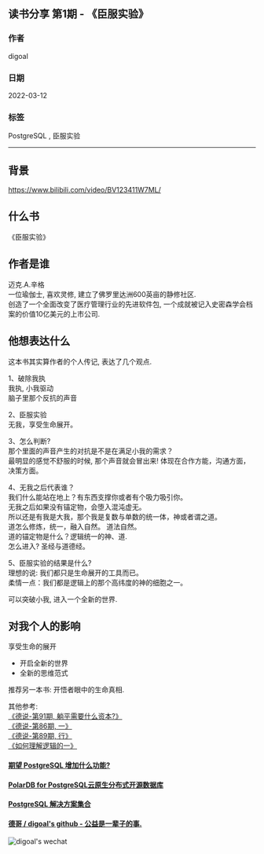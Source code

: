 ## 读书分享 第1期 - 《臣服实验》    
                               
### 作者                                    
digoal                                                        
                                                        
### 日期                                                        
2022-03-12                                                       
                                                        
### 标签                                                     
PostgreSQL , 臣服实验                          
                                                      
----                                                      
                                                      
## 背景     
https://www.bilibili.com/video/BV123411W7ML/   
  
## 什么书    
《臣服实验》    
    
## 作者是谁    
迈克.A.辛格    
一位瑜伽士, 喜欢灵修, 建立了佛罗里达洲600英亩的静修社区.     
创造了一个全面改变了医疗管理行业的先进软件包, 一个成就被记入史密森学会档案的价值10亿美元的上市公司.     
    
## 他想表达什么    
这本书其实算作者的个人传记, 表达了几个观点.     
    
1、破除我执    
我执, 小我驱动    
脑子里那个反抗的声音    
    
2、臣服实验    
无我，享受生命展开。    
    
3、怎么判断?    
那个里面的声音产生的对抗是不是在满足小我的需求？     
最明显的感觉不舒服的时候, 那个声音就会冒出来! 体现在合作方能，沟通方面，决策方面。     
    
4、无我之后代表谁？    
我们什么能站在地上？有东西支撑你或者有个吸力吸引你。    
无我之后如果没有锚定物，会堕入混沌虚无。    
所以还是有我是大我，那个我是复数与单数的统一体，神或者谓之道。    
道怎么修炼，统一，融入自然。 道法自然。     
道的锚定物是什么？逻辑统一的神、道.   
怎么进入? 圣经与道德经。    
    
5、臣服实验的结果是什么?    
理想的说: 我们都只是生命展开的工具而已。    
柔情一点：我们都是逻辑上的那个高纬度的神的细胞之一。    
    
可以突破小我, 进入一个全新的世界.      
    
## 对我个人的影响    
享受生命的展开    
- 开启全新的世界    
- 全新的思维范式    
    
推荐另一本书: 开悟者眼中的生命真相.     
    
其他参考:     
[《德说-第91期, 躺平需要什么资本?》](../202203/20220305_01.md)      
[《德说-第86期, 一》](../202201/20220122_01.md)      
[《德说-第89期, 行》](../202202/20220213_02.md)      
[《如何理解逻辑的一》](../202203/20220306_01.md)      
    
    
  
#### [期望 PostgreSQL 增加什么功能?](https://github.com/digoal/blog/issues/76 "269ac3d1c492e938c0191101c7238216")
  
  
#### [PolarDB for PostgreSQL云原生分布式开源数据库](https://github.com/ApsaraDB/PolarDB-for-PostgreSQL "57258f76c37864c6e6d23383d05714ea")
  
  
#### [PostgreSQL 解决方案集合](https://yq.aliyun.com/topic/118 "40cff096e9ed7122c512b35d8561d9c8")
  
  
#### [德哥 / digoal's github - 公益是一辈子的事.](https://github.com/digoal/blog/blob/master/README.md "22709685feb7cab07d30f30387f0a9ae")
  
  
![digoal's wechat](../pic/digoal_weixin.jpg "f7ad92eeba24523fd47a6e1a0e691b59")
  
